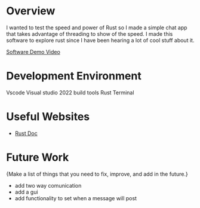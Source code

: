 # Overview

I wanted to test the speed and power of Rust so I made a simple chat app that takes advantage of threading to show of the speed. I made this software to explore rust since I have been hearing a lot of cool stuff about it.

[Software Demo Video](https://youtu.be/UlpMYlBjQ2c)

# Development Environment

Vscode
Visual studio 2022 build tools
Rust
Terminal

# Useful Websites

- [Rust Doc](https://www.rust-lang.org/learn)

# Future Work

{Make a list of things that you need to fix, improve, and add in the future.}

- add two way comunication
- add a gui
- add functionality to set when a message will post
